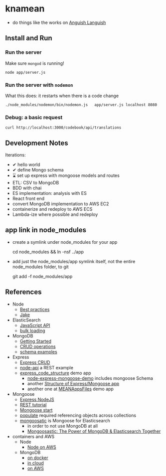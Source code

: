 # knamean

- do things like the works on [Anguish Languish](http://www.crockford.com/wrrrld/anguish.html)

## Install and Run

### Run the server

Make sure `mongod` is running!

    node app/server.js

### Run the server with `nodemon`

What this does: it restarts when there is a code change


    ./node_modules/nodemon/bin/nodemon.js   app/server.js localhost 8080


### Debug: a basic request

    curl http://localhost:3000/codebook/api/translations
    

## Development Notes

Iterations:
- ✔ hello world
- ✔ define Mongo schema
- ⌛ set up express with mongoose models and routes
- ETL: CSV to MongoDB
- BDD with chai
- ES implementation: analysis with ES
- React front end
- convert MongoDB implementation to AWS EC2
- containerize and redeploy to AWS ECS
- Lambda-ize where possible and redeploy

## app link in node_modules 

- create a symlink under node_modules for your app


    cd node_modules && ln -nsf ../app

- add just the node_modules/app symlink itself, not the entire node_modules folder, to git


    git add -f node_modules/app
    

## References

- Node
    - [Best practices](https://www.codementor.io/mattgoldspink/nodejs-best-practices-du1086jja)
    - [Jake](http://jakejs.com/)
- ElasticSearch
    - [JavaScript API](https://www.elastic.co/guide/en/elasticsearch/client/javascript-api/current/api-reference.html)
    - [bulk loading](https://www.elastic.co/guide/en/elasticsearch/reference/current/docs-bulk.html)
- MongoDB
    - [Getting Started](https://docs.mongodb.com/manual/tutorial/getting-started/)
    - [CRUD operations](https://docs.mongodb.com/manual/crud/)
    - [schema examples](https://docs.mongodb.com/manual/applications/data-models/)
- Express
    - [Express CRUD](https://zellwk.com/blog/crud-express-mongodb/)
    - [node-api](https://github.com/scotch-io/node-api) a REST example
    - [express_code_structure](https://github.com/focusaurus/express_code_structure) demo app
        - [node-express-mongoose-demo](https://github.com/madhums/node-express-mongoose-demo) includes mongoose Schema
        - another [Structure of Express/Mongoose app](https://stackoverflow.com/questions/22966854/structure-of-express-mongoose-app)
        - another one at [MEANAppsFiles](https://github.com/joeeames/MEANAppsFiles) demo app
- Mongoose 
    - [Express NodeJS](https://developer.mozilla.org/en-US/docs/Learn/Server-side/Express_Nodejs/mongoose)
    - [REST tutorial](https://www.callicoder.com/node-js-express-mongodb-restful-crud-api-tutorial/)
    - [Mongoose start](http://mongoosejs.com/docs/guide.html)
    - [populate](http://mongoosejs.com/docs/populate.html) required referencing objects across collections
    - [mongoosatic](https://github.com/mongoosastic/mongoosastic) is Mongoose for Elasticsearch 
        - in order to not use MongoDB at all
        - [Mongoosastic: The Power of MongoDB & Elasticsearch Together](https://www.compose.com/articles/mongoosastic-the-power-of-mongodb-and-elasticsearch-together/)
- containers and AWS
    - Node
        - [Node on AWS](http://docs.aws.amazon.com/elasticbeanstalk/latest/dg/create_deploy_nodejs.html)
    - MongoDB
        - [on docker](https://github.com/dockerfile/mongodb)
        - [in cloud](https://docs.mongodb.com/manual/tutorial/getting-started/#getting-started)
        - [on AWS](http://docs.aws.amazon.com/quickstart/latest/mongodb/welcome.html)
